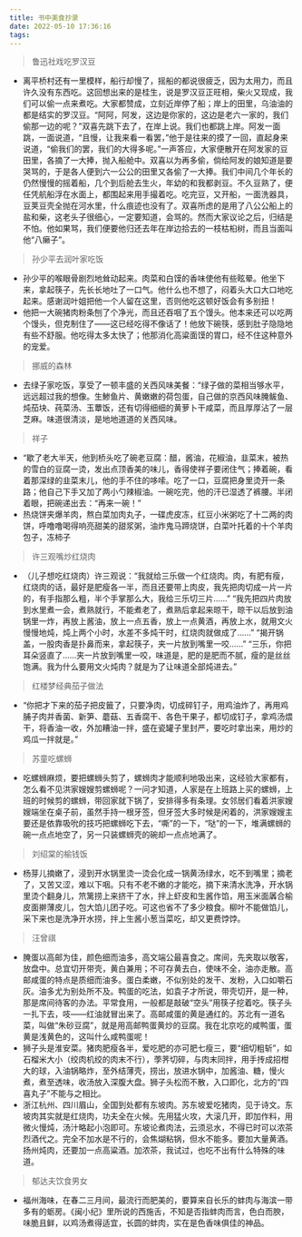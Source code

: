 ```yaml
---
title: 书中美食抄录
date: 2022-05-10 17:36:16
tags:
---
```

> 鲁迅社戏吃罗汉豆

* 离平桥村还有一里模样，船行却慢了，摇船的都说很疲乏，因为太用力，而且许久没有东西吃。这回想出来的是桂生，说是罗汉豆正旺相，柴火又现成，我们可以偷一点来煮吃。大家都赞成，立刻近岸停了船；岸上的田里，乌油油的都是结实的罗汉豆。“阿阿，阿发，这边是你家的，这边是老六一家的，我们偷那一边的呢？”双喜先跳下去了，在岸上说。我们也都跳上岸。阿发一面跳，一面说道，“且慢，让我来看一看罢，”他于是往来的摸了一回，直起身来说道，“偷我们的罢，我们的大得多呢。”一声答应，大家便散开在阿发家的豆田里，各摘了一大捧，抛入船舱中。双喜以为再多偷，倘给阿发的娘知道是要哭骂的，于是各人便到六一公公的田里又各偷了一大捧。我们中间几个年长的仍然慢慢的摇着船，几个到后舱去生火，年幼的和我都剥豆。不久豆熟了，便任凭航船浮在水面上，都围起来用手撮着吃。吃完豆，又开船，一面洗器具，豆荚豆壳全抛在河水里，什么痕迹也没有了。双喜所虑的是用了八公公船上的盐和柴，这老头子很细心，一定要知道，会骂的。然而大家议论之后，归结是不怕。他如果骂，我们便要他归还去年在岸边拾去的一枝枯桕树，而且当面叫他“八癞子”。

> 孙少平去润叶家吃饭

* 孙少平的喉眼骨剧烈地耸动起来。肉菜和白馍的香味使他有些眩晕。他坐下来，拿起筷子，先长长地吐了一口气。他什么也不想了，闷着头大口大口地吃起来。感谢润叶姐把他一个人留在这里，否则他吃这顿好饭会有多别扭！
* 他把一大碗猪肉粉条刨了个净光，而且还吞咽了五个馒头。他本来还可以吃两个馒头，但克制住了——这已经吃得不像话了！他放下碗筷，感到肚子隐隐地有些不舒服。他吃得太多太快了；他那消化高粱面馍的胃口，经不住这种意外的宠爱。

> 挪威的森林

* 去绿子家吃饭，享受了一顿丰盛的关西风味美餐：“绿子做的菜相当够水平，远远超过我的想像。生鯵鱼片、黄嫩嫩的荷包蛋，自己做的京西风味腌鲅鱼、炖茄块、莼菜汤、玉蕈饭，还有切得细细的黄萝卜干咸菜，而且厚厚沾了一层芝麻。味道很清淡，是地地道道的关西风味。

> 祥子

* “歇了老大半天，他到桥头吃了碗老豆腐：醋，酱油，花椒油，韭菜末，被热的雪白的豆腐一烫，发出点顶香美的味儿，香得使祥子要闭住气；捧着碗，看着那深绿的韭菜末儿，他的手不住的哆嗦。吃了一口，豆腐把身里烫开一条路；他自己下手又加了两小勺辣椒油。一碗吃完，他的汗已湿透了裤腰。半闭着眼，把碗递出去：“再来一碗！”
* 热烧饼夹爆羊肉，熬白菜加肉丸子，一碟虎皮冻，红豆小米粥吃了十二两的肉饼，呼噜噜喝得响亮甜美的甜浆粥，油炸鬼马蹄烧饼，白菜叶托着的十个羊肉包子，冻柿子

> 许三观嘴炒红烧肉 

* （儿子想吃红烧肉）许三观说：“我就给三乐做一个红烧肉。肉，有肥有瘦，红烧肉的话，最好是肥瘦各一半，而且还要带上肉皮，我先把肉切成一片一片的，有手指那么粗，半个手掌那么大，我给三乐切三片……”
“我先把四片肉放到水里煮一会，煮熟就行，不能煮老了，煮熟后拿起来晾干，晾干以后放到油锅里一炸，再放上酱油，放上一点五香，放上一点黄酒，再放上水，就用文火慢慢地炖，炖上两个小时，水差不多炖干时，红烧肉就做成了……”
“揭开锅盖，一股肉香是扑鼻而来，拿起筷子，夹一片放到嘴里一咬……”
“三乐，你把耳朵竖直了……夹一片放到嘴里一咬，味道是，肥的是肥而不腻，瘦的是丝丝饱满。我为什么要用文火炖肉？就是为了让味道全部炖进去。”

> 红楼梦经典茄子做法

* “你把才下来的茄子把皮籤了，只要净肉，切成碎钉子，用鸡油炸了，再用鸡脯子肉并香菌、新笋、蘑菇、五香腐干、各色干果子，都切成钉子，拿鸡汤煨干，将香油一收，外加糟油一拌，盛在瓷罐子里封严，要吃时拿出来，用炒的鸡瓜一拌就是。”

> 苏童吃螺蛳

* 吃螺蛳麻烦，要把螺蛳头剪了，螺蛳肉才能顺利地吸出来，这经验大家都有，怎么看不见洪家嫂嫂剪螺蛳呢？一问才知道，人家是在上班路上买的螺蛳，上班的时候剪的螺蛳，带回家就下锅了，安排得多有条理。女邻居们看着洪家嫂嫂端坐在桌子前，虽然手持一根牙签，但牙签大多时候是闲着的，洪家嫂嫂主要还是依靠吸吮的技巧把螺蛳吃下去，“嘶”的一下，“哒”的一下，堆满螺蛳的碗一点点地空了，另一只装螺蛳壳的碗却一点点地满了。

> 刘绍棠的榆钱饭

* 杨芽儿摘嫩了，浸到开水锅里烫一烫会化成一锅黄汤绿水，吃不到嘴里；摘老了，又苦又涩，难以下咽。只有不老不嫩的才能吃，摘下来清水洗净，开水锅里烫个翻身儿，笊篱捞上来挤干了水，拌上虾皮和生酱作馅，用玉米面羼合榆皮面擀薄皮儿，包大馅儿团子吃。可这也省不了多少粮食。柳叶不能做馅儿，采下来也是洗净开水捞，拌上生酱小葱当菜吃，却又更费饽饽。

> 汪曾祺

* 腌蛋以高邮为佳，颜色细而油多，高文端公最喜食之。席间，先夹取以敬客，放盘中。总宜切开带壳，黄白兼用；不可存黄去白，使味不全，油亦走散。高邮咸蛋的特点是质细而油多。蛋白柔嫩，不似别处的发干、发粉，入口如嚼石灰。油多尤为别处所不及。鸭蛋的吃法，如袁子才所说，带壳切开，是一种，那是席间待客的办法。平常食用，一般都是敲破“空头”用筷子挖着吃。筷子头一扎下去，吱——红油就冒出来了。高邮咸蛋的黄是通红的。苏北有一道名菜，叫做“朱砂豆腐”，就是用高邮鸭蛋黄炒的豆腐。我在北京吃的咸鸭蛋，蛋黄是浅黄色的，这叫什么咸鸭蛋呢！
* 狮子头是淮安菜。猪肉肥瘦各半，爱吃肥的亦可肥七瘦三，要“细切粗斩”，如石榴米大小（绞肉机绞的肉末不行），荸荠切碎，与肉末同拌，用手抟成招柑大的球，入油锅略炸，至外结薄壳，捞出，放进水锅中，加酱油、糖，慢火煮，煮至透味，收汤放入深腹大盘。狮子头松而不散，入口即化，北方的“四喜丸子”不能与之相比。
* 浙江杭州、四川眉山，全国到处都有东坡肉。苏东坡爱吃猪肉，见于诗文。东坡肉其实就是红烧肉，功夫全在火候。先用猛火攻，大滚几开，即加作料，用微火慢炖，汤汁略起小泡即可。东坡论煮肉法，云须忌水，不得已时可以浓茶烈酒代之。完全不加水是不行的，会焦煳粘锅，但水不能多。要加大量黄酒。扬州炖肉，还要加一点高粱酒。加浓茶，我试过，也吃不出有什么特殊的味道。

> 郁达夫饮食男女

* 福州海味，在春二三月间，最流行而肥美的，要算来自长乐的蚌肉与海滨一带多有的蛎房。《闽小纪》里所说的西施舌，不知是否指蚌肉而言，色白而腴，味脆且鲜，以鸡汤煮得适宜，长圆的蚌肉，实在是色香味俱佳的神品。



 

